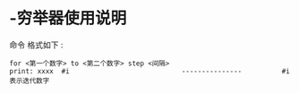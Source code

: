 # -穷举器使用说明
命令 格式如下 :
    
    for <第一个数字> to <第二个数字> step <间隔>
    print: xxxx  #i                            ---------------          #i表示迭代数字
